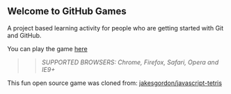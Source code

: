 ## Welcome to GitHub Games

A project based learning activity for people who are getting started with Git and GitHub.

You can play the game [here](https://nalin711.github.io/github-games/)

>> _*SUPPORTED BROWSERS*: Chrome, Firefox, Safari, Opera and IE9+_

This fun open source game was cloned from: [jakesgordon/javascript-tetris](https://github.com/jakesgordon/javascript-tetris)
